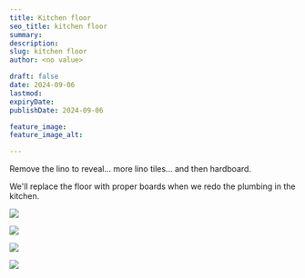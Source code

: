 ```yaml
---
title: Kitchen floor
seo_title: kitchen floor
summary:
description:
slug: kitchen floor
author: <no value>

draft: false
date: 2024-09-06
lastmod:
expiryDate:
publishDate: 2024-09-06

feature_image:
feature_image_alt:

---
```

Remove the lino to reveal... more lino tiles... and then hardboard. 


We'll replace the floor with proper boards when we redo the plumbing in the kitchen.

![](/images/1034a.jpeg)

![](/images/1035a.jpeg)

![](/images/1038.jpeg)

![](/images/1039.jpeg)
